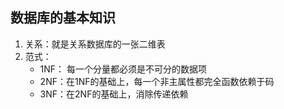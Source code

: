 ## 数据库的基本知识

1. 关系：就是关系数据库的一张二维表
2. 范式：
	- 1NF： 每一个分量都必须是不可分的数据项
	- 2NF：在1NF的基础上，每一个非主属性都完全函数依赖于码
	- 3NF：在2NF的基础上，消除传递依赖
<!--stackedit_data:
eyJoaXN0b3J5IjpbNzA0NzAxNDM3LC0yNzk3NDc0NTEsMTE1Nj
UwOTAyMl19
-->